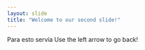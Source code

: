 ```yaml
---
layout: slide
title: "Welcome to our second slide!"
---
```

Para esto servía
Use the left arrow to go back!